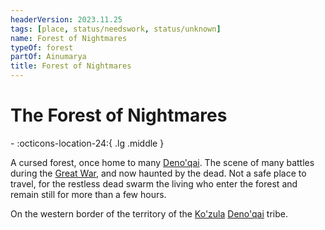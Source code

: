 ```yaml
---
headerVersion: 2023.11.25
tags: [place, status/needswork, status/unknown]
name: Forest of Nightmares
typeOf: forest
partOf: Ainumarya
title: Forest of Nightmares
---
```

# The Forest of Nightmares
<div class="grid cards ext-narrow-margin ext-one-column" markdown>
-    :octicons-location-24:{ .lg .middle }   
</div>


A cursed forest, once home to many [Deno'qai](<../../groups/deno-qai/deno-qai.md>). The scene of many battles during the [Great War](<../../events/1500s/great-war.md>), and now haunted by the dead. Not a safe place to travel, for the restless dead swarm the living who enter the forest and remain still for more than a few hours. 

On the western border of the territory of the [Ko'zula](<../../groups/deno-qai/northern-tribes/ko-zula.md>) [Deno'qai](<../../groups/deno-qai/deno-qai.md>) tribe.

